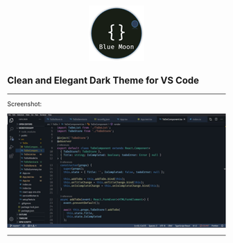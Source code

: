 <p align="center">
<img src="Logo.png" alt="Logo" width="128" />
</p>

## Clean and Elegant Dark Theme for VS Code

<hr/>

Screenshot:

![Blue Moon Theme screenshot](screenshot.jpg)

<hr/>

